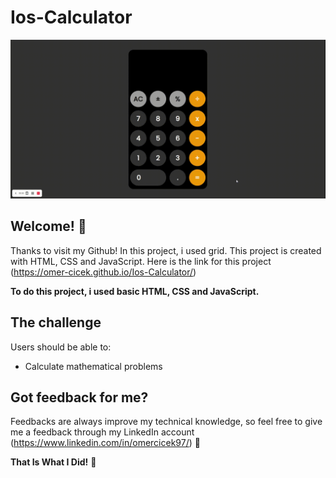 # Ios-Calculator

![Design preview for the IOS Calculator](IOSCalculator.gif)

## Welcome! 👋

Thanks to visit my Github! In this project, i used grid. This project is created with HTML, CSS and JavaScript. Here is the link for this project (https://omer-cicek.github.io/Ios-Calculator/)

**To do this project, i used basic HTML, CSS and JavaScript.**

## The challenge

Users should be able to:

- Calculate mathematical problems

## Got feedback for me?

Feedbacks are always improve my technical knowledge, so feel free to give me a feedback through my LinkedIn account (https://www.linkedin.com/in/omercicek97/) 🙌

**That Is What I Did!** 🚀
